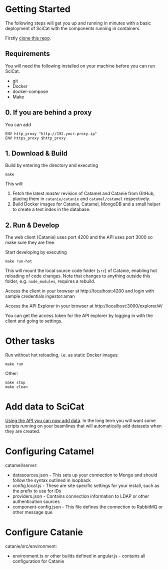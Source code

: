 # Getting Started

The following steps will get you up and running in minutes with a basic deployment of SciCat with the components running in containers. 

Firstly [clone this repo](https://docs.github.com/en/github/creating-cloning-and-archiving-repositories/cloning-a-repository). 

## Requirements
You will need the following installed on your machine before you can run SciCat.
- git
- Docker
- docker-compose
- Make
## 0. If you are behind a proxy

You can add 
```
ENV http_proxy "http://192.your.proxy.ip"
ENV https_proxy $http_proxy
```

## 1. Download & Build

Build by entering the directory and executing

    make

This will:

1. Fetch the latest *master* revision of Catamel and Catanie from GitHub, placing them in `catanie/catanie` and `catamel/catamel` respectively.
2. Build Docker images for Catanie, Catamel, MongoDB and a small helper to create a text index in the database.

## 2. Run & Develop

The web client (Catanie) uses port 4200 and the API uses port 3000 so make sure they are free.

Start developing by executing

    make run-hot

This will mount the local source code folder (`src`) of Catanie, enabling hot reloading of code changes. Note that changes to anything outside this folder, e.g. `node_modules`, requires a rebuild.

Access the client in your browser at http://localhost:4200 and login with sample credentials ingestor:aman

Access the API Explorer in your browser at http://localhost:3000/explorer/#/

You can get the access token for the API explorer by logging in with the client and going to settings.

# Other tasks

Run without hot reloading, i.e. as static Docker images:

    make run

Other:

    make stop
    make clean

# Add data to SciCat

[Using the API you can now add data](https://scicatproject.github.io/documentation/Catanie/GettingMetadataIntoScicat.html). In the long term you will want some scripts running on your beamlines that will automatically add datasets when they are created.

# Configuring Catamel
catamel/server:
* datasources.json - This sets up your connection to Mongo and should follow the syntax outlined in loopback
* config.local.js - These are site specific settings for your install, such as the prefix to use for IDs
* providers.json - Contains connection information to LDAP or other authentication sources
* component-config.json - This file defines the connection to RabbitMQ or other message que

# Configure Catanie
catanie/src/environment:
* environment.ts or other builds defined in angular.js - contains all configuration for Catanie



